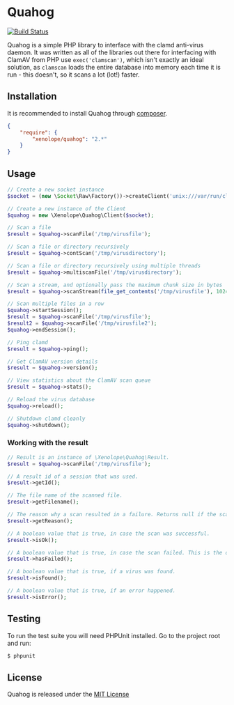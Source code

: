 Quahog
======


[![Build Status](https://travis-ci.org/jonjomckay/quahog.png?branch=develop)](https://travis-ci.org/jonjomckay/quahog)

Quahog is a simple PHP library to interface with the clamd anti-virus daemon. It was written as all of the libraries out
there for interfacing with ClamAV from PHP use ```exec('clamscan')```, which isn't exactly an ideal solution, as
```clamscan``` loads the entire database into memory each time it is run - this doesn't, so it scans a lot (lot!) faster.

## Installation

It is recommended to install Quahog through [composer](http://getcomposer.org).

```JSON
{
    "require": {
        "xenolope/quahog": "2.*"
    }
}
```

## Usage

```php
// Create a new socket instance
$socket = (new \Socket\Raw\Factory())->createClient('unix:///var/run/clamav/clamd.ctl');

// Create a new instance of the Client
$quahog = new \Xenolope\Quahog\Client($socket);

// Scan a file
$result = $quahog->scanFile('/tmp/virusfile');

// Scan a file or directory recursively
$result = $quahog->contScan('/tmp/virusdirectory');

// Scan a file or directory recursively using multiple threads
$result = $quahog->multiscanFile('/tmp/virusdirectory');

// Scan a stream, and optionally pass the maximum chunk size in bytes
$result = $quahog->scanStream(file_get_contents('/tmp/virusfile'), 1024);

// Scan multiple files in a row
$quahog->startSession();
$result = $quahog->scanFile('/tmp/virusfile');
$result2 = $quahog->scanFile('/tmp/virusfile2');
$quahog->endSession();

// Ping clamd
$result = $quahog->ping();

// Get ClamAV version details
$result = $quahog->version();

// View statistics about the ClamAV scan queue
$result = $quahog->stats();

// Reload the virus database
$quahog->reload();

// Shutdown clamd cleanly
$quahog->shutdown();

```

### Working with the result

``` php
// Result is an instance of \Xenolope\Quahog\Result.
$result = $quahog->scanFile('/tmp/virusfile');

// A result id of a session that was used.
$result->getId();

// The file name of the scanned file.
$result->getFilename();

// The reason why a scan resulted in a failure. Returns null if the scan was successful.
$result->getReason();

// A boolean value that is true, in case the scan was successful.
$result->isOk();

// A boolean value that is true, in case the scan failed. This is the opposite of isOk().
$result->hasFailed();

// A boolean value that is true, if a virus was found.
$result->isFound();

// A boolean value that is true, if an error happened.
$result->isError();
```

## Testing

To run the test suite you will need PHPUnit installed. Go to the project root and run:
````bash
$ phpunit
````

## License

Quahog is released under the [MIT License](http://www.opensource.org/licenses/MIT)
